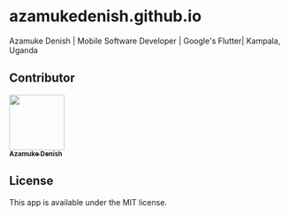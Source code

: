 # azamukedenish.github.io
Azamuke Denish | Mobile Software Developer | Google's Flutter| Kampala, Uganda


## Contributor


<!-- prettier-ignore-start -->
<!-- markdownlint-disable -->
<a href="https://www.linkedin.com/in/azamuke-denish-42b465145/"><img src="https://github.com/azamukedenish/azamukedenish.github.io/blob/master/assets/img/denish_profile.JPG" width="100px;" alt=""/><br /><sub><b>Azamuke Denish</b></sub></a>


<!-- markdownlint-enable -->
<!-- prettier-ignore-end -->


## License
This app is available under the MIT license. 


